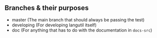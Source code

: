 ## Branches & their purposes
* master (The main branch that should always be passing the test)
* developing (For developing langutil itself)
* doc (For anything that has to do with the documentation in `docs-src`)